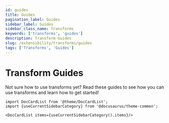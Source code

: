 ```yaml
---
id: guides
title: Guides
pagination_label: Guides
sidebar_label: Guides
sidebar_class_name: transforms
keywords: ['transforms', 'guides']
description: Transform Guides
slug: /extensibility/transforms/guides
tags: ['Transforms', 'Guides']
---
```


# Transform Guides

Not sure how to use transforms yet? Read these guides to see how you can use transforms and learn how to get started!

```mdx-code-block
import DocCardList from '@theme/DocCardList';
import {useCurrentSidebarCategory} from '@docusaurus/theme-common';

<DocCardList items={useCurrentSidebarCategory().items}/>
```
